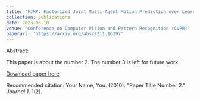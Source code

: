 ```yaml
---
title: "FJMP: Factorized Joint Multi-Agent Motion Prediction over Learned Directed Acyclic Interaction Graphs"
collection: publications
date: 2023-06-18
venue: 'Conference on Computer Vision and Pattern Recognition (CVPR)'
paperurl: 'https://arxiv.org/abs/2211.16197'
---
```


Abstract:

This paper is about the number 2. The number 3 is left for future work.

[Download paper here](http://academicpages.github.io/files/paper2.pdf)

Recommended citation: Your Name, You. (2010). "Paper Title Number 2." <i>Journal 1</i>. 1(2).
